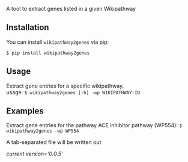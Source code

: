 A tool to extract genes listed in a given Wikipathway

## Installation

You can install `wikipathway2genes` via pip:

`$ pip install wikipathway2genes`

## Usage
Extract gene entries for a specific wikipathway.
<br>usage: `$ wikipathway2genes [-h] -wp WIKIPATHWAY-ID`</br>

## Examples
Extract gene entries for the pathway ACE inhibitor pathway (WP554):
`$ wikipathway2genes -wp WP554`

A tab-separated file will be written out


<i>current version='0.0.5'</i>



